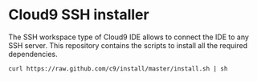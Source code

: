 Cloud9 SSH installer
====================

The SSH workspace type of Cloud9 IDE allows to connect the IDE to any SSH server.
This repository contains the scripts to install all the required dependencies.

    curl https://raw.github.com/c9/install/master/install.sh | sh

